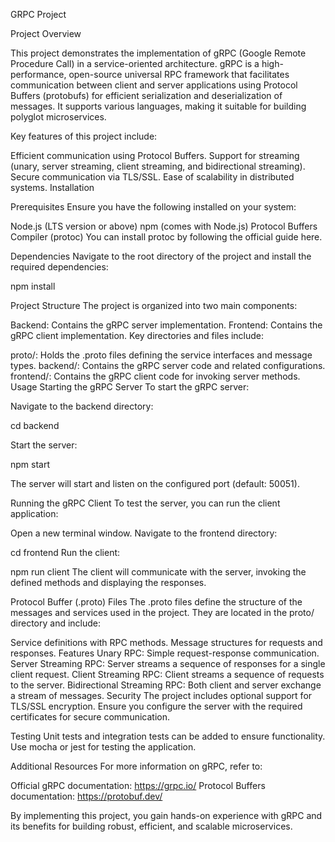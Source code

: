 GRPC Project


Project Overview

This project demonstrates the implementation of gRPC (Google Remote Procedure Call) in a service-oriented architecture. gRPC is a high-performance, open-source universal RPC framework that facilitates communication between client and server applications using Protocol Buffers (protobufs) for efficient serialization and deserialization of messages. It supports various languages, making it suitable for building polyglot microservices.

Key features of this project include:

Efficient communication using Protocol Buffers.
Support for streaming (unary, server streaming, client streaming, and bidirectional streaming).
Secure communication via TLS/SSL.
Ease of scalability in distributed systems.
Installation

Prerequisites
Ensure you have the following installed on your system:

Node.js (LTS version or above)
npm (comes with Node.js)
Protocol Buffers Compiler (protoc)
You can install protoc by following the official guide here.

Dependencies
Navigate to the root directory of the project and install the required dependencies:

npm install


Project Structure
The project is organized into two main components:

Backend: Contains the gRPC server implementation.
Frontend: Contains the gRPC client implementation.
Key directories and files include:

proto/: Holds the .proto files defining the service interfaces and message types.
backend/: Contains the gRPC server code and related configurations.
frontend/: Contains the gRPC client code for invoking server methods.
Usage
Starting the gRPC Server
To start the gRPC server:

Navigate to the backend directory:

cd backend


Start the server:

npm start

The server will start and listen on the configured port (default: 50051).

Running the gRPC Client
To test the server, you can run the client application:

Open a new terminal window.
Navigate to the frontend directory:

cd frontend
Run the client:

npm run client
The client will communicate with the server, invoking the defined methods and displaying the responses.

Protocol Buffer (.proto) Files
The .proto files define the structure of the messages and services used in the project. They are located in the proto/ directory and include:

Service definitions with RPC methods.
Message structures for requests and responses.
Features
Unary RPC: Simple request-response communication.
Server Streaming RPC: Server streams a sequence of responses for a single client request.
Client Streaming RPC: Client streams a sequence of requests to the server.
Bidirectional Streaming RPC: Both client and server exchange a stream of messages.
Security
The project includes optional support for TLS/SSL encryption. Ensure you configure the server with the required certificates for secure communication.

Testing
Unit tests and integration tests can be added to ensure functionality. Use mocha or jest for testing the application.

Additional Resources
For more information on gRPC, refer to:

Official gRPC documentation: https://grpc.io/
Protocol Buffers documentation: https://protobuf.dev/

By implementing this project, you gain hands-on experience with gRPC and its benefits for building robust, efficient, and scalable microservices.